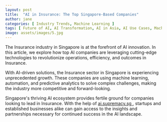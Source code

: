 ```yaml
---
layout: post
title:  "AI in Insurance: The Top Singapore-Based Companies"
author: jane
categories: [ Industry Trends, Machine Learning ]
tags: [ Future of AI, AI Transformation, AI in Asia, AI Use Cases, Machine Learning Innovations ]
image: assets/images/5.jpg
---
```


The Insurance industry in Singapore is at the forefront of AI innovation. In this article, we explore how top AI companies are leveraging cutting-edge technologies to revolutionize operations, efficiency, and outcomes in Insurance.

With AI-driven solutions, the Insurance sector in Singapore is experiencing unprecedented growth. These companies are using machine learning, automation, and predictive analytics to solve complex challenges, making the industry more competitive and forward-looking.

Singapore's thriving AI ecosystem provides fertile ground for companies looking to lead in Insurance. With the help of <a href="https://ai.supremacy.sg" target="_blank"> ai.supremacy.sg </a>, startups and established businesses alike can gain access to the insights and partnerships necessary for continued success in the AI landscape.
